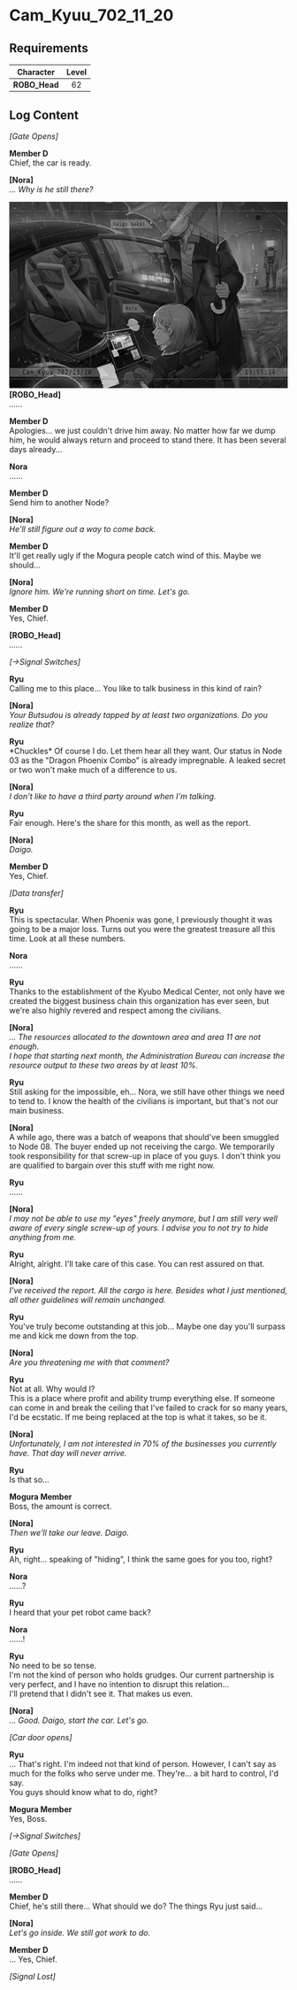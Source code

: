 # Cam_Kyuu_702_11_20
## Requirements
|  Character  |Level|
|-------------|:---:|
|**ROBO_Head**| 62  |

## Log Content
*\[Gate Opens\]*

**Member D**<br>
Chief, the car is ready.

**[Nora]**<br>
*... Why is he still there?*

![ros2201.png](./attachments/ros2201.png)
**[ROBO_Head]**<br>
*......*

**Member D**<br>
Apologies... we just couldn't drive him away. No matter how far we dump him, he would always return and proceed to stand there. It has been several days already...

**Nora**<br>
......

**Member D**<br>
Send him to another Node?

**[Nora]**<br>
*He'll still figure out a way to come back.*

**Member D**<br>
It'll get really ugly if the Mogura people catch wind of this. Maybe we should...

**[Nora]**<br>
*Ignore him. We're running short on time. Let's go.*

**Member D**<br>
Yes, Chief.

**[ROBO_Head]**<br>
*......*

*[→Signal Switches]*

**Ryu**<br>
Calling me to this place... You like to talk business in this kind of rain?

**[Nora]**<br>
*Your Butsudou is already tapped by at least two organizations. Do you realize that?*

**Ryu**<br>
\*Chuckles\* Of course I do. Let them hear all they want. Our status in Node 03 as the "Dragon Phoenix Combo" is already impregnable. A leaked secret or two won't make much of a difference to us.

**[Nora]**<br>
*I don't like to have a third party around when I'm talking.*

**Ryu**<br>
Fair enough. Here's the share for this month, as well as the report.

**[Nora]**<br>
*Daigo.*

**Member D**<br>
Yes, Chief.

*\[Data transfer\]*

**Ryu**<br>
This is spectacular. When Phoenix was gone, I previously thought it was going to be a major loss. Turns out you were the greatest treasure all this time. Look at all these numbers.

**Nora**<br>
......

**Ryu**<br>
Thanks to the establishment of the Kyubo Medical Center, not only have we created the biggest business chain this organization has ever seen, but we're also highly revered and respect among the civilians.

**[Nora]**<br>
*... The resources allocated to the downtown area and area 11 are not enough.<br>
I hope that starting next month, the Administration Bureau can increase the resource output to these two areas by at least 10%.*

**Ryu**<br>
Still asking for the impossible, eh... Nora, we still have other things we need to tend to. I know the health of the civilians is important, but that's not our main business.

**[Nora]**<br>
A while ago, there was a batch of weapons that should've been smuggled to Node 08. The buyer ended up not receiving the cargo. We temporarily took responsibility for that screw\-up in place of you guys. I don't think you are qualified to bargain over this stuff with me right now.

**Ryu**<br>
......

**[Nora]**<br>
*I may not be able to use my "eyes" freely anymore, but I am still very well aware of every single screw\-up of yours. I advise you to not try to hide anything from me.*

**Ryu**<br>
Alright, alright. I'll take care of this case. You can rest assured on that.

**[Nora]**<br>
*I've received the report. All the cargo is here. Besides what I just mentioned, all other guidelines will remain unchanged.*

**Ryu**<br>
You've truly become outstanding at this job... Maybe one day you'll surpass me and kick me down from the top.

**[Nora]**<br>
*Are you threatening me with that comment?*

**Ryu**<br>
Not at all. Why would I?<br>
This is a place where profit and ability trump everything else. If someone can come in and break the ceiling that I've failed to crack for so many years, I'd be ecstatic. If me being replaced at the top is what it takes, so be it.

**[Nora]**<br>
*Unfortunately, I am not interested in 70% of the businesses you currently have. That day will never arrive.*

**Ryu**<br>
Is that so...

**Mogura Member**<br>
Boss, the amount is correct.

**[Nora]**<br>
*Then we'll take our leave. Daigo.*

**Ryu**<br>
Ah, right... speaking of "hiding", I think the same goes for you too, right?

**Nora**<br>
......?

**Ryu**<br>
I heard that your pet robot came back?

**Nora**<br>
......!

**Ryu**<br>
No need to be so tense.<br>
I'm not the kind of person who holds grudges. Our current partnership is very perfect, and I have no intention to disrupt this relation...<br>
I'll pretend that I didn't see it. That makes us even.

**[Nora]**<br>
*... Good. Daigo, start the car. Let's go.*

*\[Car door opens\]*

**Ryu**<br>
... That's right. I'm indeed not that kind of person. However, I can't say as much for the folks who serve under me. They're... a bit hard to control, I'd say.<br>
You guys should know what to do, right?

**Mogura Member**<br>
Yes, Boss.

*[→Signal Switches]*

*\[Gate Opens\]*

**[ROBO_Head]**<br>
*......*

**Member D**<br>
Chief, he's still there... What should we do? The things Ryu just said...

**[Nora]**<br>
*Let's go inside. We still got work to do.*

**Member D**<br>
... Yes, Chief.

*[Signal Lost]*
